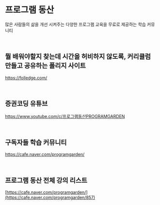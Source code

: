 # 프로그램 동산
많은 사람들의 삶을 개선 시켜주는 다양한 프로그램 교육을 무료로 제공하는 학습 커뮤니티

<br>

## 뭘 배워야할지 찾는데 시간을 허비하지 않도록, 커리큘럼 만들고 공유하는 폴리지 사이트
https://folledge.com/

<br>

## 증권코딩 유튜브
https://www.youtube.com/c/프로그램동산PROGRAMGARDEN

<br>

## 구독자들 학습 커뮤니티
https://cafe.naver.com/programgarden/

<br>

## 프로그램 동산 전체 강의 리스트
[https://cafe.naver.com/programgarden/](https://cafe.naver.com/programgarden/857)

<br>
